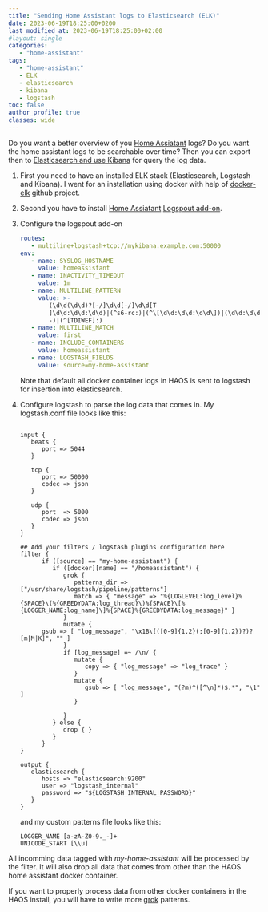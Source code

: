 ```yaml
---
title: "Sending Home Assistant logs to Elasticsearch (ELK)"
date: 2023-06-19T18:25:00+0200
last_modified_at: 2023-06-19T18:25:00+02:00
#layout: single
categories:
   - "home-assistant"
tags:
   - "home-assistant"
   - ELK
   - elasticsearch
   - kibana
   - logstash
toc: false
author_profile: true
classes: wide
---
```


Do you want a better overview of you [Home Assiatant](https://www.home-assistant.io) logs? Do you want the home assistant logs to be searchable over time? Then you can export then to [Elasticsearch and use Kibana](https://www.elastic.co/elastic-stack) for query the log data.

1. First you need to have an installed ELK stack (Elasticsearch, Logstash and Kibana). I went for an installation using docker with help of [docker-elk](https://github.com/deviantony/docker-elk) github project.

2. Second you have to install [Home Assiatant](https://www.home-assistant.io) [Logspout add-on](https://github.com/bertbaron/hassio-addons).

3. Configure the logspout add-on

   ```yaml
   routes:
      - multiline+logstash+tcp://mykibana.example.com:50000
   env:
      - name: SYSLOG_HOSTNAME
        value: homeassistant
      - name: INACTIVITY_TIMEOUT
        value: 1m
      - name: MULTILINE_PATTERN
        value: >-
           (\d\d(\d\d)?[-/]\d\d[-/]\d\d[T
           ]\d\d:\d\d:\d\d)|(^s6-rc:)|(^\[\d\d:\d\d:\d\d\])|(\d\d:\d\d:\d\d\
           -)|(^[TDIWEF]:)
      - name: MULTILINE_MATCH
        value: first
      - name: INCLUDE_CONTAINERS
        value: homeassistant
      - name: LOGSTASH_FIELDS
        value: source=my-home-assistant
   ```

   Note that default all docker container logs in HAOS is sent to logstash for insertion into elasticsearch.

4. Configure logstash to parse the log data that comes in.
   My logstash.conf file looks like this:

   ```config

   input {
      beats {
         port => 5044
      }

      tcp {
         port => 50000
         codec => json
      }

      udp {
         port  => 5000
         codec => json
      }
   }

   ## Add your filters / logstash plugins configuration here
   filter {
         if ([source] == "my-home-assistant") {
            if ([docker][name] == "/homeassistant") {
               grok {
                  patterns_dir => ["/usr/share/logstash/pipeline/patterns"]
                  match => { "message" => "%{LOGLEVEL:log_level}%{SPACE}\(%{GREEDYDATA:log_thread}\)%{SPACE}\[%{LOGGER_NAME:log_name}\]%{SPACE}%{GREEDYDATA:log_message}" }
               }
               mutate {
         gsub => [ "log_message", "\x1B\[([0-9]{1,2}(;[0-9]{1,2})?)?[m|M|K]", "" ]
               }
               if [log_message] =~ /\n/ {
                  mutate {
                     copy => { "log_message" => "log_trace" }
                  }
                  mutate {
                     gsub => [ "log_message", "(?m)^([^\n]*)$.*", "\1" ]
                  }

               }
            } else {
               drop { }
            }
         }
   }

   output {
      elasticsearch {
         hosts => "elasticsearch:9200"
         user => "logstash_internal"
         password => "${LOGSTASH_INTERNAL_PASSWORD}"
      }
   }
   ```

   and my custom patterns file looks like this:

   ```config
   LOGGER_NAME [a-zA-Z0-9._-]+
   UNICODE_START [\\u]
   ```

All incomming data tagged with _my-home-assistant_ will be processed by the filter. It will also drop all data that comes from other than the HAOS home assistant docker container.

If you want to properly process data from other docker containers in the HAOS install, you will have to write more [grok](https://www.elastic.co/guide/en/logstash/current/plugins-filters-grok.html) patterns.
